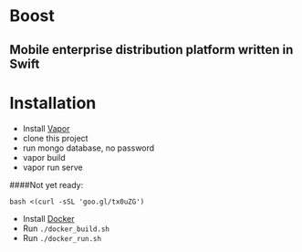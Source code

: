 # Boost
## Mobile enterprise distribution platform written in Swift


# Installation

* Install [Vapor](https://vapor.github.io/documentation/getting-started/install-swift-3-ubuntu.html)  
* clone this project
* run mongo database, no password
* vapor build
* vapor run serve


####Not yet ready:

`bash <(curl -sSL 'goo.gl/tx0uZG')`


* Install [Docker](https://www.docker.com) 
* Run `./docker_build.sh`
* Run `./docker_run.sh`
